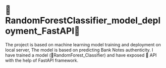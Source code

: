 # 🎄RandomForestClassifier_model_deployment_FastAPI🎄
The project is based on machine learning model training and deployment on local server, The model is based on predicting Bank Notes authenticity. I have trained a model (🎄RandomForest_Classifier) and have exposed 🚡 API with the help of FastAPI framework.
